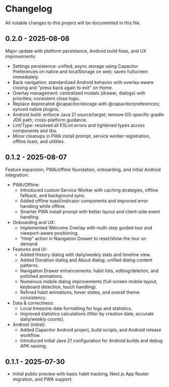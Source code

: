 # Changelog

All notable changes to this project will be documented in this file.

## 0.2.0 - 2025-08-08

Major update with platform persistence, Android build fixes, and UX improvements:

- Settings persistence: unified, async storage using Capacitor Preferences on native and localStorage on web; saves fullscreen immediately.
- Back navigation: standardized Android behavior with overlay-aware closing and "press back again to exit" on Home.
- Overlay management: centralized modals (drawer, dialogs) with priorities; consistent close logic.
- Replace deprecated @capacitor/storage with @capacitor/preferences; synced native plugins.
- Android build: enforce Java 21 source/target; remove OS-specific gradle JDK path; cross-platform guidance.
- Lint/Type: resolved all ESLint errors and tightened types across components and libs.
- Minor cleanups in PWA install prompt, service worker registration, offline toast, and utilities.

## 0.1.2 - 2025-08-07

Feature expansion, PWA/offline foundation, onboarding, and initial Android integration:

- PWA/Offline:
	- Introduced custom Service Worker with caching strategies, offline fallback, and background sync.
	- Added offline toast/indicator components and improved error handling while offline.
	- Smarter PWA install prompt with better layout and client-side event handling.
- Onboarding and UX:
	- Implemented Welcome Overlay with multi-step guided tour and viewport-aware positioning.
	- “Help” action in Navigation Drawer to reset/show the tour on demand.
- Features and UI:
	- Added History dialog with daily/weekly stats and timeline view.
	- Added Donation dialog and About dialog; unified dialog content patterns.
	- Navigation Drawer enhancements: habit lists, editing/deletion, and polished animations.
	- Numerous mobile dialog improvements (full-screen mobile layout, keyboard detection, touch handling).
	- Refined habit animations, hover states, and overall theme consistency.
- Data & correctness:
	- Local timezone date formatting for logs and statistics.
	- Improved statistics calculations (filter by creation date; accurate daily/weekly counts).
- Android (initial):
	- Added Capacitor Android project, build scripts, and Android release workflow.
	- Introduced initial Java 21 configuration for Android builds and debug APK naming.

## 0.1.1 - 2025-07-30

- Initial public preview with basic habit tracking, Next.js App Router migration, and PWA support.
